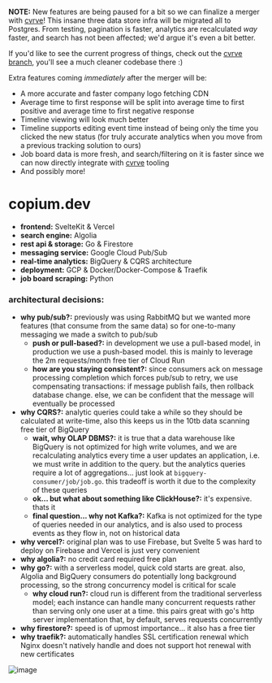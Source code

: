 **NOTE:** New features are being paused for a bit so we can finalize a merger with [cvrve](https://cvrve.me)! This insane three data store infra will be migrated all to Postgres. From testing, pagination is faster, analytics are recalculated *way* faster, and search has not been affected; we'd argue it's even a bit better.

If you'd like to see the current progress of things, check out the [cvrve branch](https://github.com/copium-dev/copium/tree/cvrve), you'll see a much cleaner codebase there :)

Extra features coming *immediately* after the merger will be:
- A more accurate and faster company logo fetching CDN
- Average time to first response will be split into average time to first positive and average time to first negative response
- Timeline viewing will look much better
- Timeline supports editing event time instead of being only the time you clicked the new status (for truly accurate analytics when you move from a previous tracking solution to ours)
- Job board data is more fresh, and search/filtering on it is faster since we can now directly integrate with [cvrve](https://cvrve.me) tooling
- And possibly more!
 
# copium.dev
- **frontend:** SvelteKit & Vercel
- **search engine:** Algolia
- **rest api & storage:** Go & Firestore
- **messaging service:** Google Cloud Pub/Sub
- **real-time analytics:** BigQuery & CQRS architecture
- **deployment:** GCP & Docker/Docker-Compose & Traefik
- **job board scraping:** Python

### architectural decisions:
- **why pub/sub?:** previously was using RabbitMQ but we wanted more features (that consume from the same data) so for one-to-many messaging we made a switch to pub/sub
  - **push or pull-based?:** in development we use a pull-based model, in production we use a push-based model. this is mainly to leverage the 2m requests/month free tier of Cloud Run
  - **how are you staying consistent?:** since consumers ack on message processing completion which forces pub/sub to retry, we use compensating transactions: if message publish fails, then rollback database change. else, we can be confident that the message will eventually be processed
- **why CQRS?:** analytic queries could take a while so they should be calculated at write-time, also this keeps us in the 10tb data scanning free tier of BigQuery
  - **wait, why OLAP DBMS?:** it is true that a data warehouse like BigQuery is not optimized for high write volumes, and we are recalculating analytics every time a user updates an application, i.e. we must write in addition to the query. but the analytics queries require a lot of aggregations... just look at `bigquery-consumer/job/job.go`. this tradeoff is worth it due to the complexity of these queries
  - **ok... but what about something like ClickHouse?:** it's expensive. thats it
  - **final question... why not Kafka?:** Kafka is not optimized for the type of queries needed in our analytics, and is also used to process events as they flow in, not on historical data
- **why vercel?:** original plan was to use Firebase, but Svelte 5 was hard to deploy on Firebase and Vercel is just very convenient
- **why algolia?:** no credit card required free plan
- **why go?:** with a serverless model, quick cold starts are great. also, Algolia and BigQuery consumers do potentially long background processing, so the strong concurrency model is critical for scale
  - **why cloud run?:** cloud run is different from the traditional serverless model; each instance can handle many concurrent requests rather than serving only one user at a time. this pairs great with go's http server implementation that, by default, serves requests concurrently
- **why firestore?:** speed is of upmost importance... it also has a free tier
- **why traefik?:** automatically handles SSL certification renewal which Nginx doesn't natively handle and does not support hot renewal with new certificates

![image](https://github.com/user-attachments/assets/4f9655e1-a821-4c7f-ad0c-d3421bcedc1b)

